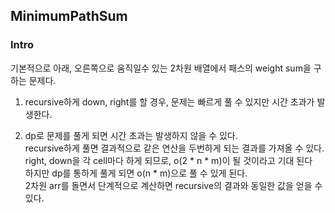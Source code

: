 ## MinimumPathSum

### Intro
기본적으로 아래, 오른쪽으로 움직일수 있는 2차원 배열에서 패스의 weight sum을 구하는 문제다.

1. recursive하게 down, right를 할 경우, 문제는 빠르게 풀 수 있지만 시간 초과가 발생한다.

2. dp로 문제를 풀게 되면 시간 초과는 발생하지 않을 수 있다. \
recursive하게 풀면 결과적으로 같은 연산을 두번하게 되는 결과를 가져올 수 있다. \
right, down을 각 cell마다 하게 되므로, o(2 * n * m)이 될 것이라고 기대 된다 \
하지만 dp를 통하게 풀게 되면 o(n * m)으로 풀 수 있게 된다. \
2차원 arr를 돌면서 단계적으로 계산하면 recursive의 결과와 동일한 값을 얻을 수 있다.